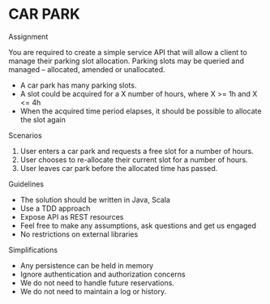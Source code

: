 # CAR PARK

Assignment 

You are required to create a simple service API that will allow a client to manage their parking slot allocation. Parking slots may be queried and managed – allocated, amended or unallocated. 
<ul>
<li>A car park has many parking slots. </li>
<li>A slot could be acquired for a X number of hours, where X >= 1h and X <= 4h  </li>
<li>When the acquired time period elapses, it should be possible to allocate the slot again  </li>
</ul>

Scenarios

<ol>
    <li>User enters a car park and requests a free slot for a number of hours.  </li>
    <li>User chooses to re-allocate their current slot for a number of hours.  </li>
    <li>User leaves car park before the allocated time has passed.  </li>
</ol>

Guidelines 

<ul>
    <li>The solution should be written in Java, Scala  </li>
    <li>Use a TDD approach </li>
    <li>Expose API as REST resources </li>
    <li>Feel free to make any assumptions, ask questions and get us engaged   </li>
    <li>No restrictions on external libraries  </li>
</ul>
Simplifications

<ul>
    <li>Any persistence can be held in memory  </li>
    <li>Ignore authentication and authorization concerns   </li>
    <li>We do not need to handle future reservations.  </li>
    <li>We do not need to maintain a log or history.  </li>
</ul>
